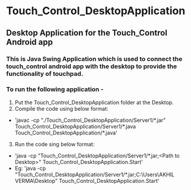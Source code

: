 # Touch_Control_DesktopApplication
## Desktop Application for the Touch_Control Android app

### This is Java Swing Application which is used to connect the touch_control android app with the desktop to provide the functionality of touchpad.

### To run the following application -
1) Put the Touch_Control_DesktopApplication folder at the Desktop.
2) Compile the code using below format:
- 'javac -cp "./Touch_Control_DesktopApplication/Server1/\*.jar" Touch_Control_DesktopApplication/Server1/\*.java Touch_Control_DesktopApplication/\*.java'<br>
3) Run the code sing below format:
- 'java -cp "Touch_Control_DesktopApplication/Server1/\*.jar;\<Path to Desktop\>" Touch_Control_DesktopApplication.Start'
- Eg: 'java -cp "Touch_Control_DesktopApplication/Server1/\*.jar;C:\Users\AKHIL VERMA\Desktop" Touch_Control_DesktopApplication.Start'
